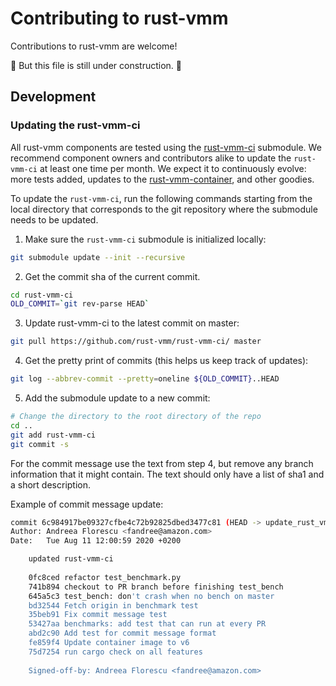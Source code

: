 # Contributing to rust-vmm

Contributions to rust-vmm are welcome!

:hammer: But this file is still under construction. :hammer:

## Development

### Updating the rust-vmm-ci

All rust-vmm components are tested using the
[rust-vmm-ci](https://github.com/rust-vmm/rust-vmm-ci/) submodule.
We recommend component owners and contributors alike to update the
`rust-vmm-ci` at least one time per month. We expect it to continuously evolve:
more tests added, updates to the
[rust-vmm-container](https://github.com/rust-vmm/rust-vmm-container), and other
goodies.

To update the `rust-vmm-ci`, run the following commands starting from the
local directory that corresponds to the git repository where the submodule
needs to be updated.

1. Make sure the `rust-vmm-ci` submodule is initialized locally:

```bash
git submodule update --init --recursive
```

2. Get the commit sha of the current commit.

```bash
cd rust-vmm-ci
OLD_COMMIT=`git rev-parse HEAD`
```

3. Update rust-vmm-ci to the latest commit on master:

```bash
git pull https://github.com/rust-vmm/rust-vmm-ci/ master
```

4. Get the pretty print of commits (this helps us keep track of updates):

```bash
git log --abbrev-commit --pretty=oneline ${OLD_COMMIT}..HEAD
```

5. Add the submodule update to a new commit:

```bash
# Change the directory to the root directory of the repo
cd ..
git add rust-vmm-ci
git commit -s
```

For the commit message use the text from step 4, but remove any branch
information that it might contain. The text should only have a list of sha1
and a short description.

Example of commit message update:

```bash
commit 6c984917be09327cfbe4c72b92825dbed3477c81 (HEAD -> update_rust_vmm_ci)
Author: Andreea Florescu <fandree@amazon.com>
Date:   Tue Aug 11 12:00:59 2020 +0200

    updated rust-vmm-ci
    
    0fc8ced refactor test_benchmark.py
    741b894 checkout to PR branch before finishing test_bench
    645a5c3 test_bench: don't crash when no bench on master
    bd32544 Fetch origin in benchmark test
    35beb91 Fix commit message test
    53427aa benchmarks: add test that can run at every PR
    abd2c90 Add test for commit message format
    fe859f4 Update container image to v6
    75d7254 run cargo check on all features
    
    Signed-off-by: Andreea Florescu <fandree@amazon.com>

```
